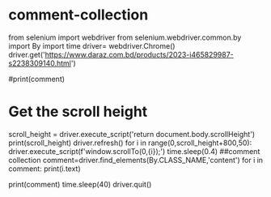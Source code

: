 # comment-collection
from selenium import webdriver
from selenium.webdriver.common.by import By
import time
driver= webdriver.Chrome()
driver.get('https://www.daraz.com.bd/products/2023-i465829987-s2238309140.html')

#print(comment)
# Get the scroll height
scroll_height = driver.execute_script('return document.body.scrollHeight')
print(scroll_height)
driver.refresh()
for i in range(0,scroll_height+800,50):
    driver.execute_script(f'window.scrollTo(0,{i});')
    time.sleep(0.4)
##comment collection
comment=driver.find_elements(By.CLASS_NAME,'content')
for i in comment:
    print(i.text)


print(comment)
time.sleep(40)
driver.quit()


